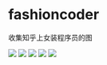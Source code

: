 # fashioncoder 
收集知乎上女装程序员的图

![](https://github.com/xcstream/fashioncoder/blob/master/v2-2ee049b166caf916a87cc46cfbb49df4_b.jpg?raw=true)
![](https://github.com/xcstream/fashioncoder/blob/master/v2-f029506f1618a7aa9640232334a60151_b.jpg?raw=true)
![](https://github.com/xcstream/fashioncoder/blob/master/v2-ff85a8600310f3a4d1fb9638944c0c45_b.jpg?raw=true)
![](https://github.com/xcstream/fashioncoder/blob/master/v2-0f60f4e9a00c24823b760d8d9d555051_b.jpg?raw=true)
![](https://github.com/xcstream/fashioncoder/blob/master/v2-2611da863d90e0d8ccaa0483585bd327_b.jpg?raw=true)
